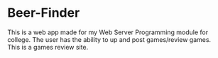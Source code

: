 # Beer-Finder
This is a web app made for my Web Server Programming module for college.  The user has the ability to  up and post games/review games.  
This is a games review site.
